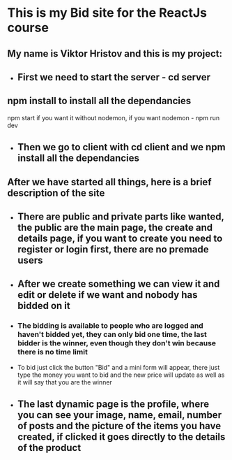 # This is my Bid site for the ReactJs course
## My name is Viktor Hristov and this is my project:

- ## First we need to start the server - cd server

## npm install to install all the dependancies
npm start if you want it without nodemon, if you want nodemon - npm run dev

- ## Then we go to client with cd client and we npm install all the dependancies

## After we have started all things, here is a brief description of the site

- ## There are public and private parts like wanted, the public are the main page, the create and details page, if you want to create you need to register or login first, there are no premade users

- ## After we create something we can view it and edit or delete if we want and nobody has bidded on it

- ### The bidding is available to people who are logged and haven't bidded yet, they can only bid one time, the last bidder is the winner, even though they don't win because there is no time limit

- To bid just click the button "Bid" and a mini form will appear, there just type the money you want to bid and the new price will update as well as it will say that you are the winner

- ## The last dynamic page is the profile, where you can see your image, name, email, number of posts and the picture of the items you have created, if clicked it goes directly to the details of the product